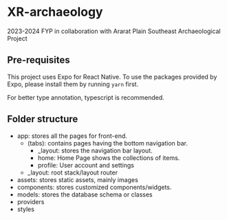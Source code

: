 # XR-archaeology

2023-2024 FYP in collaboration with Ararat Plain Southeast Archaeological Project

## Pre-requisites

This project uses Expo for React Native. To use the packages provided by Expo, please install them by running `yarn` first.

For better type annotation, typescript is recommended.

## Folder structure

- app: stores all the pages for front-end.
  - (tabs): contains pages having the bottom navigation bar.
    - _layout: stores the navigation bar layout.
    - home: Home Page shows the collections of items.
    - profile: User account and settings
  - _layout: root stack/layout router
- assets: stores static assets, mainly images
- components: stores customized components/widgets.
- models: stores the database schema or classes
- providers
- styles
  